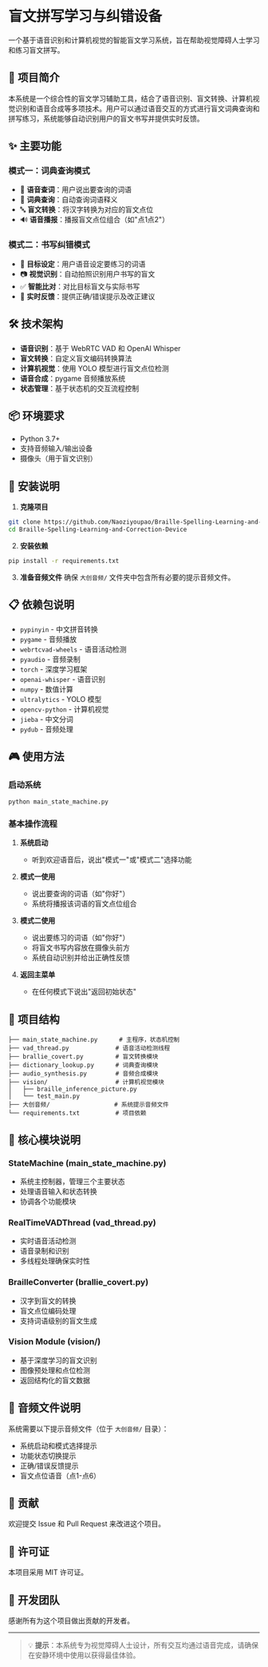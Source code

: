 # 盲文拼写学习与纠错设备

一个基于语音识别和计算机视觉的智能盲文学习系统，旨在帮助视觉障碍人士学习和练习盲文拼写。

## 🎯 项目简介

本系统是一个综合性的盲文学习辅助工具，结合了语音识别、盲文转换、计算机视觉识别和语音合成等多项技术。用户可以通过语音交互的方式进行盲文词典查询和拼写练习，系统能够自动识别用户的盲文书写并提供实时反馈。

## ✨ 主要功能

### 模式一：词典查询模式
- 🎤 **语音查词**：用户说出要查询的词语
- 📖 **词典查询**：自动查询词语释义
- 🔤 **盲文转换**：将汉字转换为对应的盲文点位
- 🔊 **语音播报**：播报盲文点位组合（如"点1点2"）

### 模式二：书写纠错模式
- 🎯 **目标设定**：用户语音设定要练习的词语
- 📷 **视觉识别**：自动拍照识别用户书写的盲文
- ✅ **智能比对**：对比目标盲文与实际书写
- 🔄 **实时反馈**：提供正确/错误提示及改正建议

## 🛠️ 技术架构

- **语音识别**：基于 WebRTC VAD 和 OpenAI Whisper
- **盲文转换**：自定义盲文编码转换算法
- **计算机视觉**：使用 YOLO 模型进行盲文点位检测
- **语音合成**：pygame 音频播放系统
- **状态管理**：基于状态机的交互流程控制

## 📦 环境要求

- Python 3.7+
- 支持音频输入/输出设备
- 摄像头（用于盲文识别）

## 🚀 安装说明

1. **克隆项目**
```bash
git clone https://github.com/Naoziyoupao/Braille-Spelling-Learning-and-Correction-Device.git
cd Braille-Spelling-Learning-and-Correction-Device
```

2. **安装依赖**
```bash
pip install -r requirements.txt
```

3. **准备音频文件**
确保 `大创音频/` 文件夹中包含所有必要的提示音频文件。

## 📋 依赖包说明

- `pypinyin` - 中文拼音转换
- `pygame` - 音频播放
- `webrtcvad-wheels` - 语音活动检测
- `pyaudio` - 音频录制
- `torch` - 深度学习框架
- `openai-whisper` - 语音识别
- `numpy` - 数值计算
- `ultralytics` - YOLO 模型
- `opencv-python` - 计算机视觉
- `jieba` - 中文分词
- `pydub` - 音频处理

## 🎮 使用方法

### 启动系统
```bash
python main_state_machine.py
```

### 基本操作流程

1. **系统启动**
   - 听到欢迎语音后，说出"模式一"或"模式二"选择功能

2. **模式一使用**
   - 说出要查询的词语（如"你好"）
   - 系统将播报该词语的盲文点位组合

3. **模式二使用**
   - 说出要练习的词语（如"你好"）
   - 将盲文书写内容放在摄像头前方
   - 系统自动识别并给出正确性反馈

4. **返回主菜单**
   - 在任何模式下说出"返回初始状态"

## 📁 项目结构

```
├── main_state_machine.py      # 主程序，状态机控制
├── vad_thread.py             # 语音活动检测线程
├── brallie_covert.py         # 盲文转换模块
├── dictionary_lookup.py      # 词典查询模块
├── audio_synthesis.py        # 音频合成模块
├── vision/                   # 计算机视觉模块
│   ├── braille_inference_picture.py
│   └── test_main.py
├── 大创音频/                  # 系统提示音频文件
└── requirements.txt          # 项目依赖
```

## 🔧 核心模块说明

### StateMachine (main_state_machine.py)
- 系统主控制器，管理三个主要状态
- 处理语音输入和状态转换
- 协调各个功能模块

### RealTimeVADThread (vad_thread.py)
- 实时语音活动检测
- 语音录制和识别
- 多线程处理确保实时性

### BrailleConverter (brallie_covert.py)
- 汉字到盲文的转换
- 盲文点位编码处理
- 支持词语级别的盲文生成

### Vision Module (vision/)
- 基于深度学习的盲文识别
- 图像预处理和点位检测
- 返回结构化的盲文数据

## 🎵 音频文件说明

系统需要以下提示音频文件（位于 `大创音频/` 目录）：
- 系统启动和模式选择提示
- 功能状态切换提示
- 正确/错误反馈提示
- 盲文点位语音（点1-点6）

## 🤝 贡献

欢迎提交 Issue 和 Pull Request 来改进这个项目。

## 📄 许可证

本项目采用 MIT 许可证。

## 👥 开发团队

感谢所有为这个项目做出贡献的开发者。

---

> 💡 **提示**：本系统专为视觉障碍人士设计，所有交互均通过语音完成，请确保在安静环境中使用以获得最佳体验。
